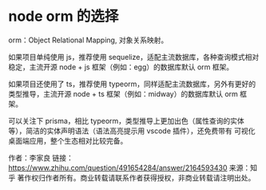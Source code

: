 # node orm 的选择

orm：Object Relational Mapping, 对象关系映射。

如果项目单纯使用 js，推荐使用 sequelize，适配主流数据库，各种查询模式相对稳定，主流开源 node + js 框架（例如：egg）的数据库默认 orm 框架。

如果项目还使用了 ts，推荐使用 typeorm，同样适配主流数据库，另外有更好的类型推导，主流开源 node + ts 框架（例如：midway）的数据库默认 orm 框架。

可以关注下 prisma，相比 typeorm，类型推导上更加出色（属性查询的实体等），简洁的实体声明语法（语法高亮提示用 vscode 插件），还免费带有 可视化桌面端应用，整个生态相对比较完备。

作者：李家良
链接：<https://www.zhihu.com/question/491654284/answer/2164593430>
来源：知乎
著作权归作者所有。商业转载请联系作者获得授权，非商业转载请注明出处。

